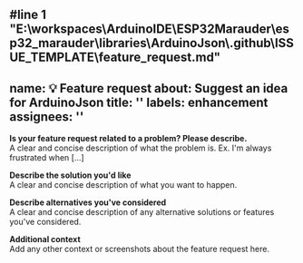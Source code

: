 #line 1 "E:\\workspaces\\ArduinoIDE\\ESP32Marauder\\esp32_marauder\\libraries\\ArduinoJson\\.github\\ISSUE_TEMPLATE\\feature_request.md"
---
name: 💡 Feature request
about: Suggest an idea for ArduinoJson
title: ''
labels: enhancement
assignees: ''
---

**Is your feature request related to a problem? Please describe.**  
A clear and concise description of what the problem is. Ex. I'm always frustrated when [...]

**Describe the solution you'd like**  
A clear and concise description of what you want to happen.

**Describe alternatives you've considered**  
A clear and concise description of any alternative solutions or features you've considered.

**Additional context**  
Add any other context or screenshots about the feature request here.
